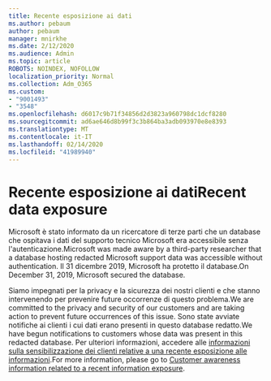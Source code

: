 ```yaml
---
title: Recente esposizione ai dati
ms.author: pebaum
author: pebaum
manager: mnirkhe
ms.date: 2/12/2020
ms.audience: Admin
ms.topic: article
ROBOTS: NOINDEX, NOFOLLOW
localization_priority: Normal
ms.collection: Adm_O365
ms.custom:
- "9001493"
- "3548"
ms.openlocfilehash: d6017c9b71f34856d2d3823a960798dc1dcf8280
ms.sourcegitcommit: ad6ae646d8b99f3c3b864ba3adb093970e8e8393
ms.translationtype: MT
ms.contentlocale: it-IT
ms.lasthandoff: 02/14/2020
ms.locfileid: "41989940"
---
```

# <a name="recent-data-exposure"></a><span data-ttu-id="ac334-102">Recente esposizione ai dati</span><span class="sxs-lookup"><span data-stu-id="ac334-102">Recent data exposure</span></span>

<span data-ttu-id="ac334-103">Microsoft è stato informato da un ricercatore di terze parti che un database che ospitava i dati del supporto tecnico Microsoft era accessibile senza l'autenticazione.</span><span class="sxs-lookup"><span data-stu-id="ac334-103">Microsoft was made aware by a third-party researcher that a database hosting redacted Microsoft support data was accessible without authentication.</span></span> <span data-ttu-id="ac334-104">Il 31 dicembre 2019, Microsoft ha protetto il database.</span><span class="sxs-lookup"><span data-stu-id="ac334-104">On December 31, 2019, Microsoft secured the database.</span></span>

<span data-ttu-id="ac334-105">Siamo impegnati per la privacy e la sicurezza dei nostri clienti e che stanno intervenendo per prevenire future occorrenze di questo problema.</span><span class="sxs-lookup"><span data-stu-id="ac334-105">We are committed to the privacy and security of our customers and are taking action to prevent future occurrences of this issue.</span></span> <span data-ttu-id="ac334-106">Sono state avviate notifiche ai clienti i cui dati erano presenti in questo database redatto.</span><span class="sxs-lookup"><span data-stu-id="ac334-106">We have begun notifications to customers whose data was present in this redacted database.</span></span> <span data-ttu-id="ac334-107">Per ulteriori informazioni, accedere alle [informazioni sulla sensibilizzazione dei clienti relative a una recente esposizione alle informazioni](https://aka.ms/privacyinfo).</span><span class="sxs-lookup"><span data-stu-id="ac334-107">For more information, please go to [Customer awareness information related to a recent information exposure](https://aka.ms/privacyinfo).</span></span>
